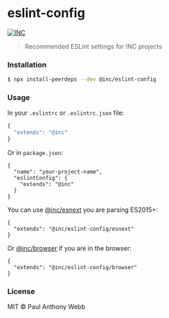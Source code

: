 # eslint-config

[![INC](https://img.shields.io/badge/%F0%9F%92%A1-IdeasNeverCease/eslint--config-51dcfb.svg?style=flat-square)](https://git.inc.sh/IdeasNeverCease/eslint-config)

> Recommended ESLint settings for !NC projects



### Installation

```bash
$ npx install-peerdeps --dev @inc/eslint-config
```



### Usage

In your `.eslintrc` or `.eslintrc.json` file:

```js
{
  "extends": "@inc"
}
```

Or in `package.json`:

```
{
  "name": "your-project-name",
  "eslintConfig": {
    "extends": "@inc"
  }
}
```

You can use [@inc/esnext](https://git.inc.sh/IdeasNeverCease/eslint-config/src/branch/master/esnext.js) you are parsing ES2015+:

```
{
  "extends": "@inc/eslint-config/esnext"
}
```

Or [@inc/browser](https://git.inc.sh/IdeasNeverCease/eslint-config/src/branch/master/browser.js) if you are in the browser:

```
{
  "extends": "@inc/eslint-config/browser"
}
```



### License

MIT © Paul Anthony Webb
